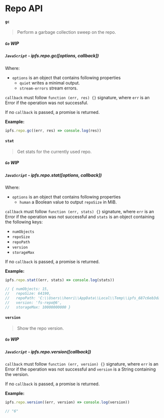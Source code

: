 Repo API
=======

#### `gc`

> Perform a garbage collection sweep on the repo.

##### `Go` **WIP**

##### `JavaScript` - ipfs.repo.gc([options, callback])

Where:

- `options` is an object that contains following properties
  - `quiet` writes a minimal output.
  - `stream-errors` stream errors.

`callback` must follow `function (err, res) {}` signature, where `err` is an Error if the operation was not successful.

If no `callback` is passed, a promise is returned.

**Example:**

```JavaScript
ipfs.repo.gc((err, res) => console.log(res))
```

#### `stat`

> Get stats for the currently used repo.

##### `Go` **WIP**

##### `JavaScript` - ipfs.repo.stat([options, callback])

Where:

- `options` is an object that contains following properties
  - `human` a Boolean value to output `repoSize` in MiB.

`callback` must follow `function (err, stats) {}` signature, where `err` is an Error if the operation was not successful and `stats` is an object containing the following keys:

- `numObjects`
- `repoSize`
- `repoPath`
- `version`
- `storageMax`

If no `callback` is passed, a promise is returned.

**Example:**

```JavaScript
ipfs.repo.stat((err, stats) => console.log(stats))

// { numObjects: 15,
//   repoSize: 64190,
//   repoPath: 'C:\\Users\\henri\\AppData\\Local\\Temp\\ipfs_687c6eb3da07d3b16fe3c63ce17560e9',
//   version: 'fs-repo@6',
//   storageMax: 10000000000 }
```

#### `version`

> Show the repo version.

##### `Go` **WIP**

##### `JavaScript` - ipfs.repo.version([callback])

`callback` must follow `function (err, version) {}` signature, where `err` is an Error if the operation was not successful and `version` is a String containing the version.

If no `callback` is passed, a promise is returned.

**Example:**

```JavaScript
ipfs.repo.version((err, version) => console.log(version))

// "6"
```
